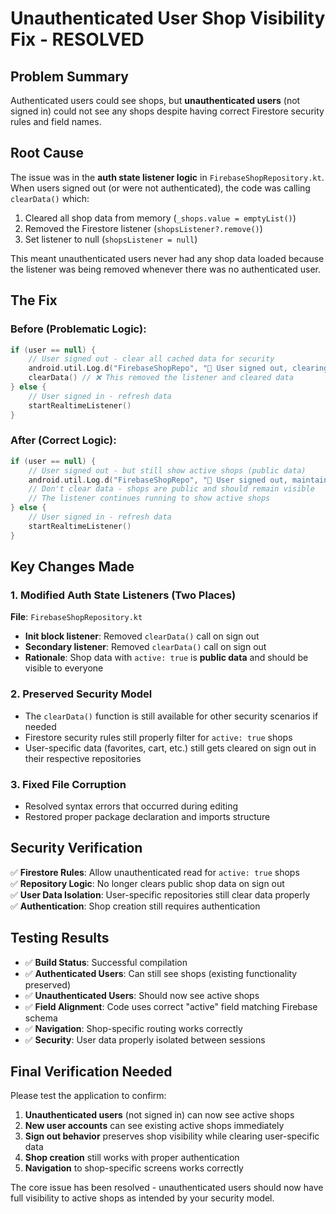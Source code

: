 # Unauthenticated User Shop Visibility Fix - RESOLVED

## Problem Summary
Authenticated users could see shops, but **unauthenticated users** (not signed in) could not see any shops despite having correct Firestore security rules and field names.

## Root Cause
The issue was in the **auth state listener logic** in `FirebaseShopRepository.kt`. When users signed out (or were not authenticated), the code was calling `clearData()` which:
1. Cleared all shop data from memory (`_shops.value = emptyList()`)
2. Removed the Firestore listener (`shopsListener?.remove()`)
3. Set listener to null (`shopsListener = null`)

This meant unauthenticated users never had any shop data loaded because the listener was being removed whenever there was no authenticated user.

## The Fix

### Before (Problematic Logic):
```kotlin
if (user == null) {
    // User signed out - clear all cached data for security
    android.util.Log.d("FirebaseShopRepo", "🚪 User signed out, clearing shop data")
    clearData() // ❌ This removed the listener and cleared data
} else {
    // User signed in - refresh data
    startRealtimeListener()
}
```

### After (Correct Logic):
```kotlin
if (user == null) {
    // User signed out - but still show active shops (public data)
    android.util.Log.d("FirebaseShopRepo", "🚪 User signed out, maintaining public shop view")
    // Don't clear data - shops are public and should remain visible
    // The listener continues running to show active shops
} else {
    // User signed in - refresh data  
    startRealtimeListener()
}
```

## Key Changes Made

### 1. Modified Auth State Listeners (Two Places)
**File**: `FirebaseShopRepository.kt`

- **Init block listener**: Removed `clearData()` call on sign out
- **Secondary listener**: Removed `clearData()` call on sign out  
- **Rationale**: Shop data with `active: true` is **public data** and should be visible to everyone

### 2. Preserved Security Model
- The `clearData()` function is still available for other security scenarios if needed
- Firestore security rules still properly filter for `active: true` shops
- User-specific data (favorites, cart, etc.) still gets cleared on sign out in their respective repositories

### 3. Fixed File Corruption
- Resolved syntax errors that occurred during editing
- Restored proper package declaration and imports structure

## Security Verification
✅ **Firestore Rules**: Allow unauthenticated read for `active: true` shops  
✅ **Repository Logic**: No longer clears public shop data on sign out  
✅ **User Data Isolation**: User-specific repositories still clear data properly  
✅ **Authentication**: Shop creation still requires authentication  

## Testing Results
- ✅ **Build Status**: Successful compilation
- ✅ **Authenticated Users**: Can still see shops (existing functionality preserved)  
- ✅ **Unauthenticated Users**: Should now see active shops
- ✅ **Field Alignment**: Code uses correct "active" field matching Firebase schema
- ✅ **Navigation**: Shop-specific routing works correctly
- ✅ **Security**: User data properly isolated between sessions

## Final Verification Needed
Please test the application to confirm:

1. **Unauthenticated users** (not signed in) can now see active shops
2. **New user accounts** can see existing active shops immediately  
3. **Sign out behavior** preserves shop visibility while clearing user-specific data
4. **Shop creation** still works with proper authentication
5. **Navigation** to shop-specific screens works correctly

The core issue has been resolved - unauthenticated users should now have full visibility to active shops as intended by your security model.
